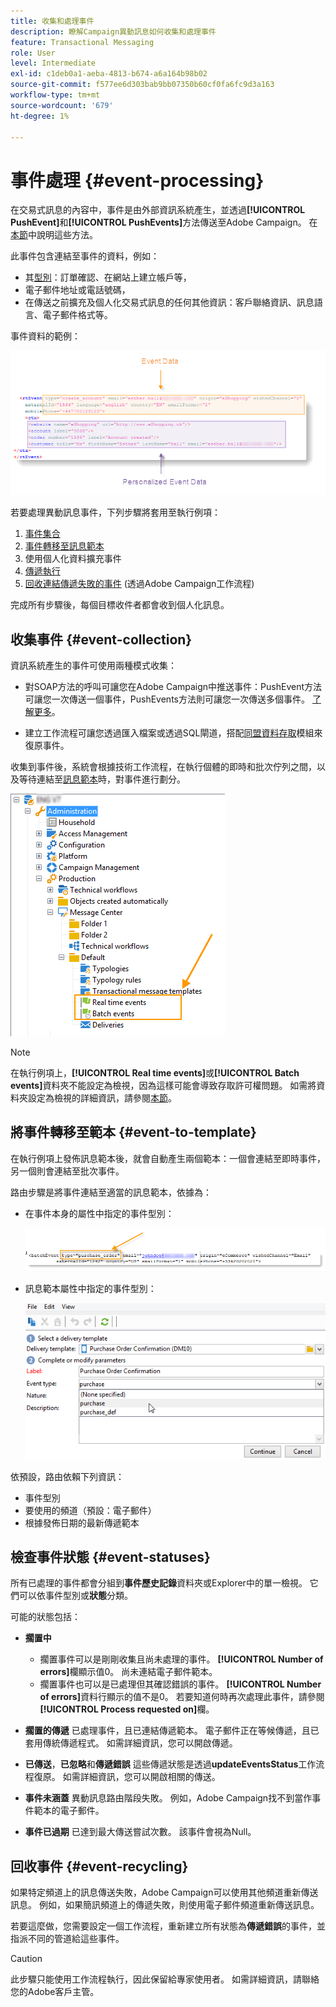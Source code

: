 ```yaml
---
title: 收集和處理事件
description: 瞭解Campaign異動訊息如何收集和處理事件
feature: Transactional Messaging
role: User
level: Intermediate
exl-id: c1deb0a1-aeba-4813-b674-a6a164b98b02
source-git-commit: f577ee6d303bab9bb07350b60cf0fa6fc9d3a163
workflow-type: tm+mt
source-wordcount: '679'
ht-degree: 1%

---
```


# 事件處理 {#event-processing}

在交易式訊息的內容中，事件是由外部資訊系統產生，並透過&#x200B;**[!UICONTROL PushEvent]**&#x200B;和&#x200B;**[!UICONTROL PushEvents]**&#x200B;方法傳送至Adobe Campaign。 在[本節](event-description.md)中說明這些方法。

此事件包含連結至事件的資料，例如：

* 其[型別](transactional.md#create-event-types)：訂單確認、在網站上建立帳戶等，
* 電子郵件地址或電話號碼，
* 在傳送之前擴充及個人化交易式訊息的任何其他資訊：客戶聯絡資訊、訊息語言、電子郵件格式等。

事件資料的範例：

![](assets/mc-event-request.png)

若要處理異動訊息事件，下列步驟將套用至執行例項：

1. [事件集合](#event-collection)
1. [事件轉移至訊息範本](#routing-towards-a-template)
1. 使用個人化資料擴充事件
1. [傳遞執行](delivery-execution.md)
1. [回收連結傳遞失敗的事件](#event-recycling) (透過Adobe Campaign工作流程)

完成所有步驟後，每個目標收件者都會收到個人化訊息。

## 收集事件 {#event-collection}

資訊系統產生的事件可使用兩種模式收集：

* 對SOAP方法的呼叫可讓您在Adobe Campaign中推送事件：PushEvent方法可讓您一次傳送一個事件，PushEvents方法則可讓您一次傳送多個事件。 [了解更多](event-description.md)。

* 建立工作流程可讓您透過匯入檔案或透過SQL閘道，搭配[同盟資料存取](../connect/fda.md)模組來復原事件。

收集到事件後，系統會根據技術工作流程，在執行個體的即時和批次佇列之間，以及等待連結至[訊息範本](transactional-template.md)時，對事件進行劃分。

![](assets/mc-event-queues.png)

>[!NOTE]
>
>在執行例項上，**[!UICONTROL Real time events]**&#x200B;或&#x200B;**[!UICONTROL Batch events]**&#x200B;資料夾不能設定為檢視，因為這樣可能會導致存取許可權問題。 如需將資料夾設定為檢視的詳細資訊，請參閱[本節](../audiences/folders-and-views.md#turn-a-folder-to-a-view)。

## 將事件轉移至範本 {#event-to-template}

在執行例項上發佈訊息範本後，就會自動產生兩個範本：一個會連結至即時事件，另一個則會連結至批次事件。

路由步驟是將事件連結至適當的訊息範本，依據為：

* 在事件本身的屬性中指定的事件型別：

  ![](assets/event-type-sample.png)

* 訊息範本屬性中指定的事件型別：

  ![](assets/event-type-select.png)

依預設，路由依賴下列資訊：

* 事件型別
* 要使用的頻道（預設：電子郵件）
* 根據發佈日期的最新傳遞範本

## 檢查事件狀態 {#event-statuses}

所有已處理的事件都會分組到&#x200B;**事件歷史記錄**&#x200B;資料夾或Explorer中的單一檢視。 它們可以依事件型別或&#x200B;**狀態**&#x200B;分類。

可能的狀態包括：

* **擱置中**

   * 擱置事件可以是剛剛收集且尚未處理的事件。 **[!UICONTROL Number of errors]**&#x200B;欄顯示值0。 尚未連結電子郵件範本。
   * 擱置事件也可以是已處理但其確認錯誤的事件。 **[!UICONTROL Number of errors]**&#x200B;資料行顯示的值不是0。 若要知道何時再次處理此事件，請參閱&#x200B;**[!UICONTROL Process requested on]**&#x200B;欄。

* **擱置的傳遞**
已處理事件，且已連結傳遞範本。 電子郵件正在等候傳遞，且已套用傳統傳遞程式。 如需詳細資訊，您可以開啟傳遞。
* **已傳送**，**已忽略**&#x200B;和&#x200B;**傳遞錯誤**
這些傳遞狀態是透過&#x200B;**updateEventsStatus**&#x200B;工作流程復原。 如需詳細資訊，您可以開啟相關的傳送。
* **事件未涵蓋**
異動訊息路由階段失敗。 例如，Adobe Campaign找不到當作事件範本的電子郵件。
* **事件已過期**
已達到最大傳送嘗試次數。 該事件會視為Null。

## 回收事件 {#event-recycling}

如果特定頻道上的訊息傳送失敗，Adobe Campaign可以使用其他頻道重新傳送訊息。 例如，如果簡訊頻道上的傳遞失敗，則使用電子郵件頻道重新傳送訊息。

若要這麼做，您需要設定一個工作流程，重新建立所有狀態為&#x200B;**傳遞錯誤**&#x200B;的事件，並指派不同的管道給這些事件。

>[!CAUTION]
>
>此步驟只能使用工作流程執行，因此保留給專家使用者。 如需詳細資訊，請聯絡您的Adobe客戶主管。
